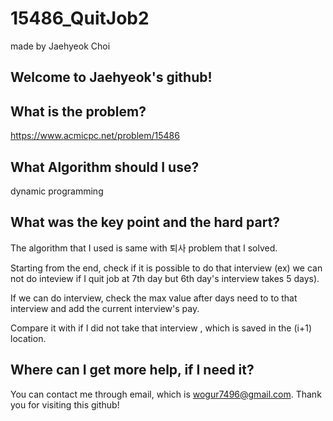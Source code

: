 # 15486_QuitJob2

made by Jaehyeok Choi

## Welcome to Jaehyeok's github!

## What is the problem?

https://www.acmicpc.net/problem/15486

## What Algorithm should I use?

dynamic programming

## What was the key point and the hard part?

The algorithm that I used is same with 퇴사 problem that I solved.

Starting from the end, check if it is possible to do that interview (ex) we can not do inteview if I quit job at 7th day but 6th day's interview takes 5 days).

If we can do interview, check the max value after days need to to that interview and add the current interview's pay.

Compare it with if I did not take that interview , which is saved in the (i+1) location.

## Where can I get more help, if I need it?

You can contact me through email, which is wogur7496@gmail.com.
Thank you for visiting this github!
